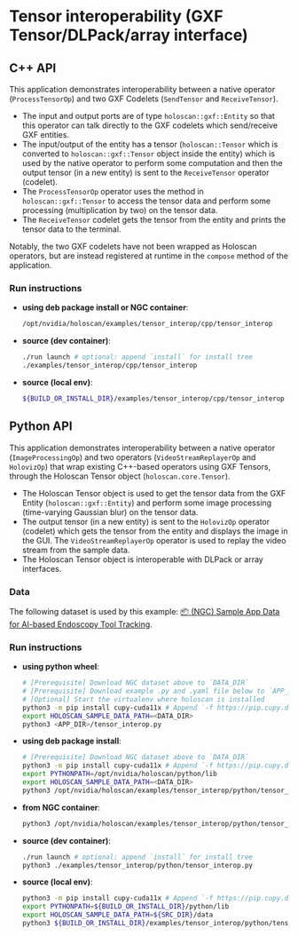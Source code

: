 # Tensor interoperability (GXF Tensor/DLPack/array interface)

## C++ API

This application demonstrates interoperability between a native operator (`ProcessTensorOp`) and two GXF Codelets (`SendTensor` and `ReceiveTensor`).
- The input and output ports are of type `holoscan::gxf::Entity` so that this operator can talk directly to the GXF codelets which send/receive GXF entities.
- The input/output of the entity has a tensor (`holoscan::Tensor` which is converted to `holoscan::gxf::Tensor` object inside the entity) which is used by the native operator to perform some computation and then the output tensor (in a new entity) is sent to the `ReceiveTensor` operator (codelet).
- The `ProcessTensorOp` operator uses the method in `holoscan::gxf::Tensor` to access the tensor data and perform some processing (multiplication by two) on the tensor data.
- The `ReceiveTensor` codelet gets the tensor from the entity and prints the tensor data to the terminal.

Notably, the two GXF codelets have not been wrapped as Holoscan operators, but are instead registered at runtime in the `compose` method of the application.

### Run instructions

* **using deb package install or NGC container**:
  ```bash
  /opt/nvidia/holoscan/examples/tensor_interop/cpp/tensor_interop
  ```
* **source (dev container)**:
  ```bash
  ./run launch # optional: append `install` for install tree
  ./examples/tensor_interop/cpp/tensor_interop
  ```
* **source (local env)**:
  ```bash
  ${BUILD_OR_INSTALL_DIR}/examples/tensor_interop/cpp/tensor_interop
  ```

## Python API

This application demonstrates interoperability between a native operator (`ImageProcessingOp`) and two operators (`VideoStreamReplayerOp` and `HolovizOp`) that wrap existing C++-based operators using GXF Tensors, through the Holoscan Tensor object (`holoscan.core.Tensor`).
- The Holoscan Tensor object is used to get the tensor data from the GXF Entity (`holoscan::gxf::Entity`) and perform some image processing (time-varying Gaussian blur) on the tensor data.
- The output tensor (in a new entity) is sent to the `HolovizOp` operator (codelet) which gets the tensor from the entity and displays the image in the GUI. The `VideoStreamReplayerOp` operator is used to replay the video stream from the sample data.
- The Holoscan Tensor object is interoperable with DLPack or array interfaces.

### Data

The following dataset is used by this example:
[📦️ (NGC) Sample App Data for AI-based Endoscopy Tool Tracking](https://catalog.ngc.nvidia.com/orgs/nvidia/teams/clara-holoscan/resources/holoscan_endoscopy_sample_data/files?version=20230128).

### Run instructions

* **using python wheel**:
  ```bash
  # [Prerequisite] Download NGC dataset above to `DATA_DIR`
  # [Prerequisite] Download example .py and .yaml file below to `APP_DIR`
  # [Optional] Start the virtualenv where holoscan is installed
  python3 -m pip install cupy-cuda11x # Append `-f https://pip.cupy.dev/aarch64` on aarch64
  export HOLOSCAN_SAMPLE_DATA_PATH=<DATA_DIR>
  python3 <APP_DIR>/tensor_interop.py
  ```
* **using deb package install**:
  ```bash
  # [Prerequisite] Download NGC dataset above to `DATA_DIR`
  python3 -m pip install cupy-cuda11x # Append `-f https://pip.cupy.dev/aarch64` on aarch64
  export PYTHONPATH=/opt/nvidia/holoscan/python/lib
  export HOLOSCAN_SAMPLE_DATA_PATH=<DATA_DIR>
  python3 /opt/nvidia/holoscan/examples/tensor_interop/python/tensor_interop.py
  ```
* **from NGC container**:
  ```bash
  python3 /opt/nvidia/holoscan/examples/tensor_interop/python/tensor_interop.py
  ```
* **source (dev container)**:
  ```bash
  ./run launch # optional: append `install` for install tree
  python3 ./examples/tensor_interop/python/tensor_interop.py
  ```
* **source (local env)**:
  ```bash
  python3 -m pip install cupy-cuda11x # Append `-f https://pip.cupy.dev/aarch64` on aarch64
  export PYTHONPATH=${BUILD_OR_INSTALL_DIR}/python/lib
  export HOLOSCAN_SAMPLE_DATA_PATH=${SRC_DIR}/data
  python3 ${BUILD_OR_INSTALL_DIR}/examples/tensor_interop/python/tensor_interop.py
  ```
